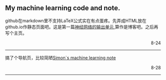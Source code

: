 ## My machine learning code and note.

github在markdown里不支持LaTeX公式实在有点蛋疼。先弄成HTML放在github.io作静态页面吧。这是第一篇[神经网络的输出单元](https://simon-max.github.io/machine-learning/output_unit_of_nn.html),算作是博客吧。之后再写个主页。
<div align = right>8-24</div>

-----------------
搞了个导航页，比较简陋[Simon`s machine learning note](https://simon-max.github.io/machine-learning/main.html)
<div align = right>8-28</div>

-------------
